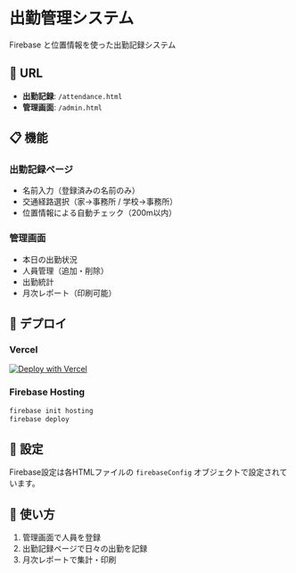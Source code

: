 # 出勤管理システム

Firebase と位置情報を使った出勤記録システム

## 🔗 URL

- **出勤記録**: `/attendance.html`
- **管理画面**: `/admin.html`

## 📋 機能

### 出勤記録ページ
- 名前入力（登録済みの名前のみ）
- 交通経路選択（家→事務所 / 学校→事務所）
- 位置情報による自動チェック（200m以内）

### 管理画面
- 本日の出勤状況
- 人員管理（追加・削除）
- 出勤統計
- 月次レポート（印刷可能）

## 🚀 デプロイ

### Vercel
[![Deploy with Vercel](https://vercel.com/button)](https://vercel.com/new/clone)

### Firebase Hosting
```bash
firebase init hosting
firebase deploy
```

## 🔧 設定

Firebase設定は各HTMLファイルの `firebaseConfig` オブジェクトで設定されています。

## 📱 使い方

1. 管理画面で人員を登録
2. 出勤記録ページで日々の出勤を記録
3. 月次レポートで集計・印刷




